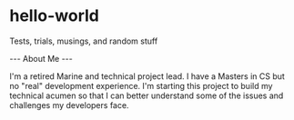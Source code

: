 # hello-world
Tests, trials, musings, and random stuff

--- About Me ---

I'm a retired Marine and technical project lead. I have a Masters in CS but no "real" development experience. I'm starting this project to build my technical acumen so that I can better understand some of the issues and challenges my developers face.
